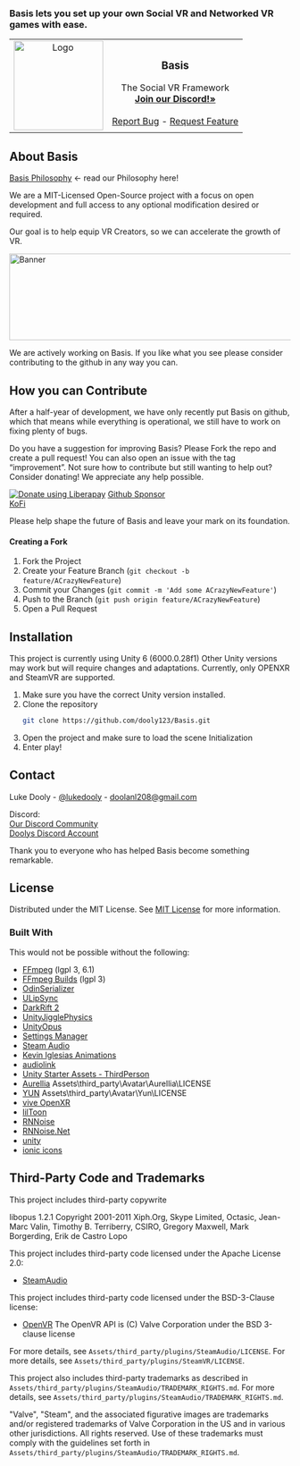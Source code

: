  ### Basis lets you set up your own Social VR and Networked VR games with ease.

<table border="0">
 <tr>
    <td><div align="center"><img src="https://raw.githubusercontent.com/dooly123/Basis/main/Images/BasisLogo.png" alt="Logo" width="160" height="160"></td>
    <td><div align="center"><h3><strong>Basis</strong></h3>
The Social VR Framework</br>
<a href="https://discord.gg/F35u3cUMqt"><strong>Join our Discord!»</strong></a></br></br>
<a href="https://github.com/dooly123/Basis/issues/new?labels=bug&template=bug-report---.md">Report Bug</a> - 
<a href="https://github.com/dooly123/Basis/issues/new?labels=enhancement&template=feature-request---.md">Request Feature</a></div></td>
 </tr>
</table>
     
 ## About Basis

[Basis Philosophy](https://github.com/dooly123/Basis/blob/main/PHILOSOPHY.md) <- read our Philosophy here!

We are a MIT-Licensed Open-Source project with a focus on open development and full access to any optional modification desired or required.

Our goal is to help equip VR Creators, so we can accelerate the growth of VR.

<img src="https://raw.githubusercontent.com/dooly123/Basis/main/Images/Banner.png" alt="Banner" width="550" height="155">

We are actively working on Basis. If you like what you see please consider contributing to the github in any way you can.

 ## How you can Contribute

After a half-year of development, we have only recently put Basis on github, which that means while everything is operational, we still have to work on fixing plenty of bugs.

Do you have a suggestion for improving Basis? Please Fork the repo and create a pull request! You can also open an issue with the tag “improvement”.
Not sure how to contribute but still wanting to help out? Consider donating! We appreciate any help possible.

<noscript><a href="https://liberapay.com/dooly/donate"><img alt="Donate using Liberapay" src="https://liberapay.com/assets/widgets/donate.svg"></a></noscript> [Github Sponsor](https://github.com/sponsors/dooly123)</br>[KoFi](https://ko-fi.com/dooly)</br>

Please help shape the future of Basis and leave your mark on its foundation. 

 #### Creating a Fork

1. Fork the Project
2. Create your Feature Branch (`git checkout -b feature/ACrazyNewFeature`)
3. Commit your Changes (`git commit -m 'Add some ACrazyNewFeature'`)
4. Push to the Branch (`git push origin feature/ACrazyNewFeature`)
5. Open a Pull Request

 ## Installation
 
This project is currently using Unity 6 (6000.0.28f1)
Other Unity versions may work but will require changes and adaptations.
Currently, only OPENXR and SteamVR are supported.

1. Make sure you have the correct Unity version installed.
2. Clone the repository
   ```sh
   git clone https://github.com/dooly123/Basis.git
   ```
3. Open the project and make sure to load the scene Initialization
4. Enter play!

 ## Contact

Luke Dooly - [@lukedooly](https://x.com/lukedooly) - doolanl208@gmail.com

Discord:</br>
[Our Discord Community](https://discord.gg/F35u3cUMqt)</br>
[Doolys Discord Account](https://discord.com/users/170859544782700544)

Thank you to everyone who has helped Basis become something remarkable.

 ## License

Distributed under the MIT License. See [MIT License](https://opensource.org/licenses/MIT) for more information.

 ### Built With

This would not be possible without the following:
- [FFmpeg](https://github.com/FFmpeg/FFmpeg) (lgpl 3, 6.1)
- [FFmpeg Builds](https://github.com/BtbN/FFmpeg-Builds?tab=MIT-1-ov-file) (lgpl 3)
- [OdinSerializer](https://github.com/TeamSirenix/odin-serializer)
- [ULipSync](https://github.com/hecomi/uLipSync)
- [DarkRift 2](https://github.com/DarkRiftNetworking/ )
- [UnityJigglePhysics](https://github.com/naelstrof/UnityJigglePhysics)
- [UnityOpus](https://github.com/TyounanMOTI/UnityOpus)
- [Settings Manager](https://assetstore.unity.com/packages/tools/gui/settings-manager-158458)
- [Steam Audio](https://github.com/ValveSoftware/steam-audio)
- [Kevin Iglesias Animations](https://www.keviniglesias.com/)
- [audiolink](https://github.com/llealloo/audiolink/)
- [Unity Starter Assets - ThirdPerson](https://assetstore.unity.com/packages/essentials/starter-assets-thirdperson-updates-in-new-charactercontroller-pa-196526)
- [Aurellia](https://github.com/CascadianVR) Assets\third_party\Avatar\Aurellia\LICENSE
- [YUN](https://github.com/yewnyx) Assets\third_party\Avatar\Yun\LICENSE
- [vive OpenXR](https://developer.vive.com/resources/openxr/)
- [lilToon](https://github.com/lilxyzw/lilToon)
- [RNNoise](https://github.com/xiph/rnnoise?tab=BSD-3-Clause-1-ov-file)
- [RNNoise.Net](https://github.com/Yellow-Dog-Man/RNNoise.Net)
- [unity](https://unity.com/)
- [ionic icons](https://github.com/ionic-team/ionicons?ref=svgrepo.com)


## Third-Party Code and Trademarks

This project includes third-party copywrite

libopus 1.2.1
Copyright 2001-2011 Xiph.Org, Skype Limited, Octasic, Jean-Marc Valin, Timothy B. Terriberry, CSIRO, Gregory Maxwell, Mark Borgerding, Erik de Castro Lopo

This project includes third-party code licensed under the Apache License 2.0:

- [SteamAudio](https://github.com/ValveSoftware/steam-audio)

This project includes third-party code licensed under the BSD-3-Clause license:
- [OpenVR](https://github.com/valvesoftware/openvr)
The OpenVR API is (C) Valve Corporation under the BSD 3-clause license

For more details, see `Assets/third_party/plugins/SteamAudio/LICENSE`.
For more details, see `Assets/third_party/plugins/SteamVR/LICENSE`.

This project also includes third-party trademarks as described in `Assets/third_party/plugins/SteamAudio/TRADEMARK_RIGHTS.md`. For more details, see `Assets/third_party/plugins/SteamAudio/TRADEMARK_RIGHTS.md`.

"Valve", "Steam", and the associated figurative images are trademarks and/or registered trademarks of Valve Corporation in the US and in various other jurisdictions. All rights reserved. Use of these trademarks must comply with the guidelines set forth in `Assets/third_party/plugins/SteamAudio/TRADEMARK_RIGHTS.md`.
